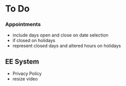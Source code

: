 # To Do

### Appointments
- include days open and close on date selection
- if closed on holidays
- represent closed days and altered hours on holidays


## EE System
- Privacy Policy
- resize video
